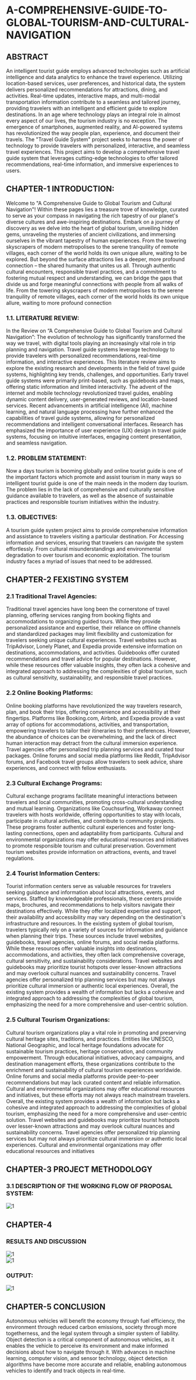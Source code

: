 # A-COMPREHENSIVE-GUIDE-TO-GLOBAL-TOURISM-AND-CULTURAL-NAVIGATION

## ABSTRACT

An intelligent tourist guide employs advanced technologies such as artificial intelligence and data analytics to enhance the travel experience. Utilizing location-based services, user preferences, and historical data, the system delivers personalized recommendations for attractions, dining, and activities. Real-time updates, interactive maps, and multi-modal transportation information contribute to a seamless and tailored journey, providing travelers with an intelligent and efficient guide to explore destinations. In an age where technology plays an integral role in almost every aspect of our lives, the tourism industry is no exception. The emergence of smartphones, augmented reality, and AI-powered systems has revolutionized the way people plan, experience, and document their travels. The "Travel Guide System" project seeks to harness the power of technology to provide travelers with personalized, interactive, and seamless travel experiences. This project aims to develop a comprehensive travel guide system that leverages cutting-edge technologies to offer tailored recommendations, real-time information, and immersive experiences to users. 

## CHAPTER-1 INTRODUCTION:
Welcome to "A Comprehensive Guide to Global Tourism and Cultural Navigation"! Within these pages lies a treasure trove of knowledge, curated to serve as your compass in navigating the rich tapestry of our planet's diverse cultures and awe-inspiring destinations. Embark on a journey of discovery as we delve into the heart of global tourism, unveiling hidden gems, unraveling the mysteries of ancient civilizations, and immersing ourselves in the vibrant tapestry of human experiences. From the towering skyscrapers of modern metropolises to the serene tranquility of remote villages, each corner of the world holds its own unique allure, waiting to be explored. But beyond the surface attractions lies a deeper, more profound connection – the shared humanity that unites us all. Through authentic cultural encounters, responsible travel practices, and a commitment to fostering mutual respect and understanding, we can bridge the gaps that divide us and forge meaningful connections with people from all walks of life. From the towering skyscrapers of modern metropolises to the serene tranquility of remote villages, each corner of the world holds its own unique allure, waiting to more profound connection

### 1.1.	LITERATURE REVIEW:
In the Review on “A Comprehensive Guide to Global Tourism and Cultural Navigation”: The evolution of technology has significantly transformed the way we travel, with digital tools playing an increasingly vital role in trip planning and navigation. Travel guide systems leverage technology to provide travelers with personalized recommendations, real-time information, and interactive experiences. This literature review aims to explore the existing research and developments in the field of travel guide systems, highlighting key trends, challenges, and opportunities. Early travel guide systems were primarily print-based, such as guidebooks and maps, offering static information and limited interactivity. The advent of the internet and mobile technology revolutionized travel guides, enabling dynamic content delivery, user-generated reviews, and location-based services. Recent advancements in artificial intelligence (AI), machine learning, and natural language processing have further enhanced the capabilities of travel guide systems, allowing for personalized recommendations and intelligent conversational interfaces. Research has emphasized the importance of user experience (UX) design in travel guide systems, focusing on intuitive interfaces, engaging content presentation, and seamless navigation. 

### 1.2.	PROBLEM STATEMENT:
Now a days tourism is booming globally and online tourist guide is one of the important factors which promote and assist tourism in many ways so intelligent tourist guide is one of the main needs in the modern day tourism. The problem lies in the lack of comprehensive and culturally sensitive guidance available to travelers, as well as the absence of sustainable practices and responsible tourism initiatives within the industry. 
 
### 1.3.	OBJECTIVES:
A tourism guide system project aims to provide comprehensive information and assistance to travelers visiting a particular destination. For Accessing information and services, ensuring that travelers can navigate the system effortlessly. From cultural misunderstandings and environmental degradation to over tourism and economic exploitation. The tourism industry faces a myriad of issues that need to be addressed.

## CHAPTER-2 FEXISTING SYSTEM

### 2.1	Traditional Travel Agencies:
Traditional travel agencies have long been the cornerstone of travel planning, offering services ranging from booking flights and accommodations to organizing guided tours. While they provide personalized assistance and expertise, their reliance on offline channels and standardized packages may limit flexibility and customization for travelers seeking unique cultural experiences. Travel websites such as TripAdvisor, Lonely Planet, and Expedia provide extensive information on destinations, accommodations, and activities. Guidebooks offer curated recommendations and travel advice for popular destinations. However, while these resources offer valuable insights, they often lack a cohesive and integrated approach to addressing the complexities of global tourism, such as cultural sensitivity, sustainability, and responsible travel practices.

### 2.2	Online Booking Platforms:
Online booking platforms have revolutionized the way travelers research, plan, and book their trips, offering convenience and accessibility at their fingertips. Platforms like Booking.com, Airbnb, and Expedia provide a vast array of options for accommodations, activities, and transportation, empowering travelers to tailor their itineraries to their preferences. However, the abundance of choices can be overwhelming, and the lack of direct human interaction may detract from the cultural immersion experience. Travel agencies offer personalized trip planning services and curated tour packages. Online forums and social media platforms like Reddit, TripAdvisor forums, and Facebook travel groups allow travelers to seek advice, share experiences, and connect with fellow enthusiasts.

### 2.3	Cultural Exchange Programs:
Cultural exchange programs facilitate meaningful interactions between travelers and local communities, promoting cross-cultural understanding and mutual learning. Organizations like Couchsurfing, Workaway connect travelers with hosts worldwide, offering opportunities to stay with locals, participate in cultural activities, and contribute to community projects. These programs foster authentic cultural experiences and foster long-lasting connections, open and adaptability from participants. Cultural and environmental organizations may offer educational resources and initiatives to promote responsible tourism and cultural preservation. Government tourism websites provide information on attractions, events, and travel regulations.
 
### 2.4	Tourist Information Centers:
Tourist information centers serve as valuable resources for travelers seeking guidance and information about local attractions, events, and services. Staffed by knowledgeable professionals, these centers provide maps, brochures, and recommendations to help visitors navigate their destinations effectively. While they offer localized expertise and support, their availability and accessibility may vary depending on the destination's infrastructure and resources. In the existing system of global tourism, travelers typically rely on a variety of sources for information and guidance when planning their trips. These sources include travel websites, guidebooks, travel agencies, online forums, and social media platforms. While these resources offer valuable insights into destinations, accommodations, and activities, they often lack comprehensive coverage, cultural sensitivity, and sustainability considerations. Travel websites and guidebooks may prioritize tourist hotspots over lesser-known attractions and may overlook cultural nuances and sustainability concerns. Travel agencies offer personalized trip planning services but may not always prioritize cultural immersion or authentic local experiences. Overall, the existing system provides a wealth of information but lacks a cohesive and integrated approach to addressing the complexities of global tourism, emphasizing the need for a more comprehensive and user-centric solution.

### 2.5	Cultural Tourism Organizations:
Cultural tourism organizations play a vital role in promoting and preserving cultural heritage sites, traditions, and practices. Entities like UNESCO, National Geographic, and local heritage foundations advocate for sustainable tourism practices, heritage conservation, and community empowerment. Through educational initiatives, advocacy campaigns, and destination management efforts, these organizations contribute to the enrichment and sustainability of cultural tourism experiences worldwide. Online forums and social media platforms provide peer-to-peer recommendations but may lack curated content and reliable information. Cultural and environmental organizations may offer educational resources and initiatives, but these efforts may not always reach mainstream travelers. Overall, the existing system provides a wealth of information but lacks a cohesive and integrated approach to addressing the complexities of global tourism, emphasizing the need for a more comprehensive and user-centric solution. Travel websites and guidebooks may prioritize tourist hotspots over lesser-known attractions and may overlook cultural nuances and sustainability concerns. Travel agencies offer personalized trip planning services but may not always prioritize cultural immersion or authentic local experiences. Cultural and environmental organizations may offer educational resources and initiatives 


## CHAPTER-3 PROJECT METHODOLOGY

### 3.1	DESCRIPTION OF THE WORKING FLOW OF PROPOSAL SYSTEM:

![1](https://github.com/SHARANADHITHYAS/Image-Recognition-with-Machine-Learing/blob/main/Picture1.jpg?raw=true)<br>

## CHAPTER-4 
### RESULTS AND DISCUSSION

![1](https://github.com/SHARANADHITHYAS/Image-Recognition-with-Machine-Learing/blob/main/Screenshot%202024-05-02%20220527.png?raw=true)<br>
![1](https://github.com/SHARANADHITHYAS/Image-Recognition-with-Machine-Learing/blob/main/Screenshot%202024-05-02%20220402.png?raw=true)<br>



### OUTPUT:

![1](https://github.com/SHARANADHITHYAS/Image-Recognition-with-Machine-Learing/blob/main/Screenshot%202024-05-02%20220346.png?raw=true)<br>

## CHAPTER-5 CONCLUSION

Autonomous vehicles will benefit the economy through fuel efficiency, the environment through reduced carbon emissions, society through more togetherness, and the legal system through a simpler system of liability. Object detection is a critical component of autonomous vehicles, as it enables the vehicle to perceive its environment and make informed decisions about how to navigate through it. With advances in machine learning, computer vision, and sensor technology, object detection algorithms have become more accurate and reliable, enabling autonomous vehicles to identify and track objects in real-time.

